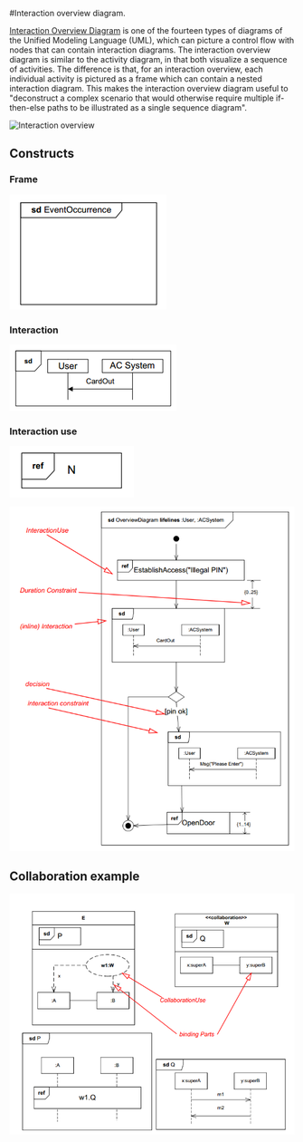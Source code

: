 #Interaction overview diagram.

[Interaction Overview Diagram](https://en.wikipedia.org/wiki/Interaction_overview_diagram) is one of the fourteen types of diagrams of the Unified Modeling Language (UML), which can picture a control flow with nodes that can contain interaction diagrams.
The interaction overview diagram is similar to the activity diagram, in that both visualize a sequence of activities. The difference is that, for an interaction overview, each individual activity is pictured as a frame which can contain a nested interaction diagram. This makes the interaction overview diagram useful to "deconstruct a complex scenario that would otherwise require multiple if-then-else paths to be illustrated as a single sequence diagram".

![Interaction overview](https://upload.wikimedia.org/wikipedia/commons/7/7a/Iau-diagramm-1.png)

## Constructs

### Frame

![Frame](interaction_frame.png)

### Interaction

![Interaction](interaction_interaction.png)

### Interaction use

![Use](interaction_use.png)

![Example](interaction_example_1.png)

## Collaboration example

![Collaboration example](collaboration_example.png)
